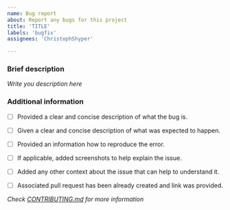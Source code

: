 ```yaml
---
name: Bug report
about: Report any bugs for this project
title: 'TITLE'
labels: 'bugfix'
assignees: 'ChristophShyper'

---
```

### Brief description
<!-- Write here... -->

*Write you description here*

<!-- ...write here -->
### Additional information
* [ ] Provided a clear and concise description of what the bug is.
* [ ] Given a clear and concise description of what was expected to happen.
* [ ] Provided an information how to reproduce the error.
* [ ] If applicable, added screenshots to help explain the issue.
* [ ] Added any other context about the issue that can help to understand it.
* [ ] Associated pull request has been already created and link was provided.


*Check [CONTRIBUTING.md](../blob/master/.github/CONTRIBUTING.md) for more information*
